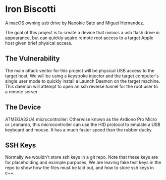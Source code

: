# Iron Biscotti

A macOS owning usb drive by Naookie Sato and Miguel Hernandez.

The goal of this project is to create a device that mimics a usb flash drive in appearance,
but can quickly aquire remote root access to a target Apple host given brief physical access.

## The Vulnerability

The main attack vector for this project will be physical USB access to the target host;
We will be using a keystroke injector and the target computer's single user mode to quickly install a
Launch Daemon on the target machine. This daemon will attempt to open an ssh reverse tunnel
for the root user to a remote server.

## The Device

ATMEGA32U4 microcontroller: Otherwise known as the Ardiono Pro Micro or Leonardo, this microcontroller can
use the HID protocol to emulate a USB keyboard and mouse. It has a much faster speed than the rubber ducky.

## SSH Keys

Normally we wouldn't store ssh keys in a git repo. Note that these keys are for placeholding and example purposes,
We are leaving fake test keys in the repo to show how the files must be laid out, and how to store ssh keys in c++.
